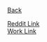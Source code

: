 [Back](../../../)  
  
[Reddit Link](https://www.reddit.com/r/ludobots/wiki/core00)  
[Work Link](https://www.reddit.com/r/ludobots/comments/6rrxtt/submission_my_work_submission_for_project/)
  
